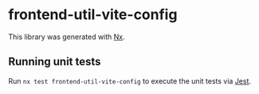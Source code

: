 # frontend-util-vite-config

This library was generated with [Nx](https://nx.dev).

## Running unit tests

Run `nx test frontend-util-vite-config` to execute the unit tests via [Jest](https://jestjs.io).
